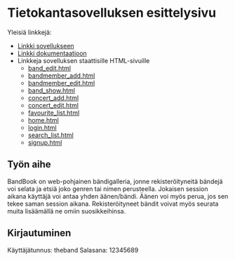 # Tietokantasovelluksen esittelysivu

Yleisiä linkkejä:

* [Linkki sovellukseen](https://lmelkas.users.cs.helsinki.fi/bandbook)
* [Linkki dokumentaatioon](doc/dokumentaatio.pdf)
* Linkkeja sovelluksen staattisille HTML-sivuille
  * [band_edit.html](https://lmelkas.users.cs.helsinki.fi/bandbook/suunnitelmat/bedit)
  * [bandmember_add.html](https://lmelkas.users.cs.helsinki.fi/bandbook/suunnitelmat/bmadd)
  * [bandmember_edit.html](https://lmelkas.users.cs.helsinki.fi/bandbook/suunnitelmat/bmedit)
  * [band_show.html](https://lmelkas.users.cs.helsinki.fi/bandbook/suunnitelmat/bshow)
  * [concert_add.html](https://lmelkas.users.cs.helsinki.fi/bandbook/suunnitelmat/cadd)
  * [concert_edit.html](https://lmelkas.users.cs.helsinki.fi/bandbook/suunnitelmat/cedit)
  * [favourite_list.html](https://lmelkas.users.cs.helsinki.fi/bandbook/suunnitelmat/flist)
  * [home.html](https://lmelkas.users.cs.helsinki.fi/bandbook/suunnitelmat/home)
  * [login.html](https://lmelkas.users.cs.helsinki.fi/bandbook/suunnitelmat/login)
  * [search_list.html](https://lmelkas.users.cs.helsinki.fi/bandbook/suunnitelmat/search)
  * [signup.html](https://lmelkas.users.cs.helsinki.fi/bandbook/suunnitelmat/signup)

## Työn aihe

BandBook on web-pohjainen bändigalleria, jonne rekisteröityneitä bändejä voi selata ja etsiä joko genren tai nimen perusteella. Jokaisen session aikana käyttäjä voi antaa yhden äänen/bändi. Äänen voi myös perua, jos sen tekee saman session aikana. Rekisteröityneet bändit voivat myös seurata muita lisäämällä ne omiin suosikkeihinsa.

## Kirjautuminen

Käyttäjätunnus: theband
Salasana: 12345689
